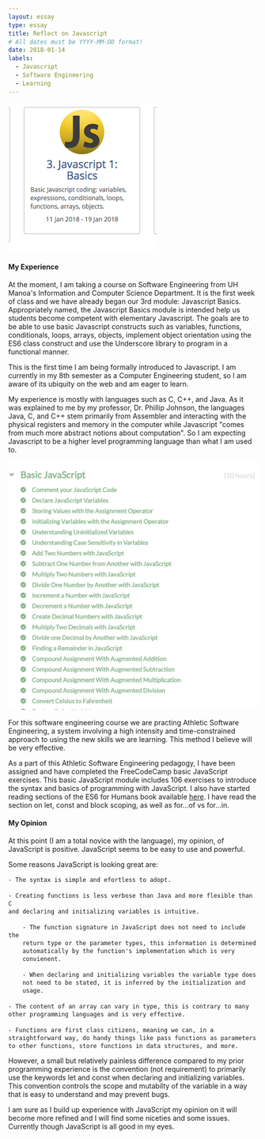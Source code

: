 ```yaml
---
layout: essay
type: essay
title: Reflect on Javascript
# All dates must be YYYY-MM-DD format!
date: 2018-01-14
labels:
  - Javascript
  - Software Engineering
  - Learning
---
```


<img class="ui small right floated rounded image" src="../images/javascriptBasics.png">

#### My Experience ####

At the moment, I am taking a course on Software Engineering from UH Manoa's Information and Computer Science Department. It is the first week of class and we have already began our 3rd module: Javascript Basics. Appropriately named, the Javascript Basics module is intended help us students become competent with elementary Javascript. The goals are to be able to use basic Javascript constructs such as variables, functions, conditionals, loops, arrays, objects, implement object orientation using the ES6 class construct and use the Underscore library to program in a functional manner.

This is the first time I am being formally introduced to Javascript. I am currently in my 8th semester as a Computer Engineering student, so I am aware of its ubiquity on the web and am eager to learn. 

My experience is mostly with languages such as C, C++, and Java. As it was explained to me by my professor, Dr. Phillip Johnson, the languages Java, C, and C++ stem primarily from Assembler and interacting with the physical registers and memory in the computer while Javascript "comes from much more abstract notions about computation". So I am expecting Javascript to be a higher level programming language than what I am used to.

<img class="ui small left floated rounded image" src="../images/freeCodeCamp.png">

For this software engineering course we are practing Athletic Software Engineering, a system involving a high intensity and time-constrained approach to using the new skills we are learning. This method I believe will be very effective. 

As a part of this Athletic Software Engineering pedagogy, I have been assigned and have completed the FreeCodeCamp basic JavaScript exercises. This basic JavaScript module includes 106 exercises to introduce the syntax and basics of programming with JavaScript. I also have started reading sections of the ES6 for Humans book available [here](https://github.com/metagrover/ES6-for-humans). I have read the section on let, const and block scoping, as well as for...of vs for...in. 

#### My Opinion ####

At this point (I am a total novice with the language), my opinion, of JavaScript is positive. JavaScript seems to be easy to use and powerful.

Some reasons JavaScript is looking great are: 
    
    - The syntax is simple and efortless to adopt. 
    
    - Creating functions is less verbose than Java and more flexible than C 
    and declaring and initializing variables is intuitive. 
        
        - The function signature in JavaScript does not need to include the 
        return type or the parameter types, this information is determined 
        automatically by the function's implementation which is very 
        convienent. 
        
        - When declaring and initializing variables the variable type does 
        not need to be stated, it is inferred by the initialization and 
        usage. 
    
    - The content of an array can vary in type, this is contrary to many 
    other programming languages and is very effective.
    
    - Functions are first class citizens, meaning we can, in a 
    straightforward way, do handy things like pass functions as parameters 
    to other functions, store functions in data structures, and more.

However, a small but relatively painless difference compared to my prior programming experience is the convention (not requirement) to primarily use the keywords let and const when declaring and initializing variables. This convention controls the scope and mutabilty of the variable in a way that is easy to understand and may prevent bugs.

I am sure as I build up experience with JavaScript my opinion on it will become more refined and I will find some niceties and some issues. Currently though JavaScript is all good in my eyes. 

